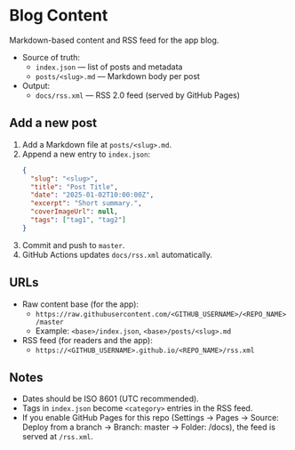 # Blog Content

Markdown-based content and RSS feed for the app blog.

- Source of truth:
  - `index.json` — list of posts and metadata
  - `posts/<slug>.md` — Markdown body per post
- Output:
  - `docs/rss.xml` — RSS 2.0 feed (served by GitHub Pages)

## Add a new post

1. Add a Markdown file at `posts/<slug>.md`.
2. Append a new entry to `index.json`:
   ```json
   {
     "slug": "<slug>",
     "title": "Post Title",
     "date": "2025-01-02T10:00:00Z",
     "excerpt": "Short summary.",
     "coverImageUrl": null,
     "tags": ["tag1", "tag2"]
   }
   ```
3. Commit and push to `master`.
4. GitHub Actions updates `docs/rss.xml` automatically.

## URLs

- Raw content base (for the app):
  - `https://raw.githubusercontent.com/<GITHUB_USERNAME>/<REPO_NAME>/master`
  - Example: `<base>/index.json`, `<base>/posts/<slug>.md`
- RSS feed (for readers and the app):
  - `https://<GITHUB_USERNAME>.github.io/<REPO_NAME>/rss.xml`

## Notes

- Dates should be ISO 8601 (UTC recommended).
- Tags in `index.json` become `<category>` entries in the RSS feed.
- If you enable GitHub Pages for this repo (Settings → Pages → Source: Deploy from a branch → Branch: master → Folder: /docs), the feed is served at `/rss.xml`.

